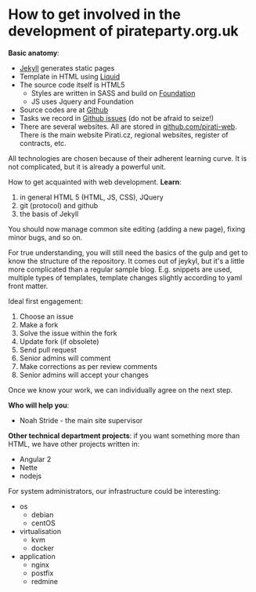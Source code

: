 # How to get involved in the development of pirateparty.org.uk

**Basic anatomy**:

- [Jekyll][] generates static pages
- Template in HTML using [Liquid][]
- The source code itself is HTML5
  - Styles are written in SASS and build on [Foundation][]
  - JS uses Jquery and Foundation
- Source codes are at [Github][Github]
- Tasks we record in [Github issues][] (do not be afraid to seize!)
- There are several websites. All are stored in [github.com/pirati-web][pirati-web]. There is the main website Pirati.cz, regional websites, register of contracts, etc.

All technologies are chosen because of their adherent learning curve. It is not complicated, but it is already a powerful unit.

How to get acquainted with web development. **Learn**:

1. in general HTML 5 (HTML, JS, CSS), JQuery
2. git (protocol) and github
3. the basis of Jekyll

You should now manage common site editing (adding a new page), fixing minor bugs, and so on.

For true understanding, you will still need the basics of the gulp and get to know the structure of the repository. It comes out of jeykyl, but it's a little more complicated than a regular sample blog. E.g. snippets are used, multiple types of templates, template changes slightly according to yaml front matter.

Ideal first engagement:

1. Choose an issue
2. Make a fork
3. Solve the issue within the fork
4. Update fork (if obsolete)
5. Send pull request
6. Senior admins will comment
7. Make corrections as per review comments
8. Senior admins will accept your changes

Once we know your work, we can individually agree on the next step.

**Who will help you**:

- Noah Stride - the main site supervisor

**Other technical department projects**: if you want something more than HTML, we have other projects written in:

- Angular 2
- Nette
- nodejs

For system administrators, our infrastructure could be interesting:

- os
  - debian
  - centOS
- virtualisation
  - kvm
  - docker
- application
  - nginx
  - postfix
  - redmine

[Jekyll]: http://jekyllrb.com/
[Liquid]: https://shopify.github.io/liquid/
[Foundation]: http://foundation.zurb.com/
[Github]: https://github.com/
[Github issues]: https://github.com/pirati-web/pirati.cz/issues
[pirati-web]: https://github.com/pirati-web/
